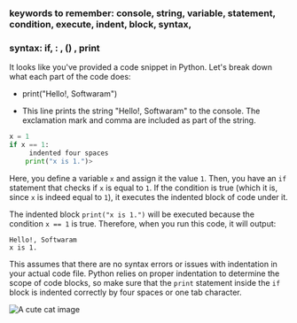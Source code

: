 
 ### keywords to remember: console, string, variable, statement, condition, execute, indent, block, syntax, 
 ### syntax: if, : , () , print

 It looks like you've provided a code snippet in Python. Let's break down what each part of the code does:


 - print("Hello!, Softwaram")
 * This line prints the string "Hello!, Softwaram" to the console. The exclamation mark and comma are included as part of the string.


 ```python
 x = 1
 if x == 1:
      indented four spaces
     print("x is 1.")>
```

 Here, you define a variable `x` and assign it the value `1`. Then, you have an `if` statement that checks if `x` is equal to `1`. If the condition is true (which it is, since `x` is indeed equal to `1`), it executes the indented block of code under it.

 The indented block `print("x is 1.")` will be executed because the condition `x == 1` is true. Therefore, when you run this code, it will output:

 ```
 Hello!, Softwaram
 x is 1.
 ```

 This assumes that there are no syntax errors or issues with indentation in your actual code file. Python relies on proper indentation to determine the scope of code blocks, so make sure that the `print` statement inside the `if` block is indented correctly by four spaces or one tab character.

 ![A cute cat image](https://photographylife.com/raw-vs-jpeg)
